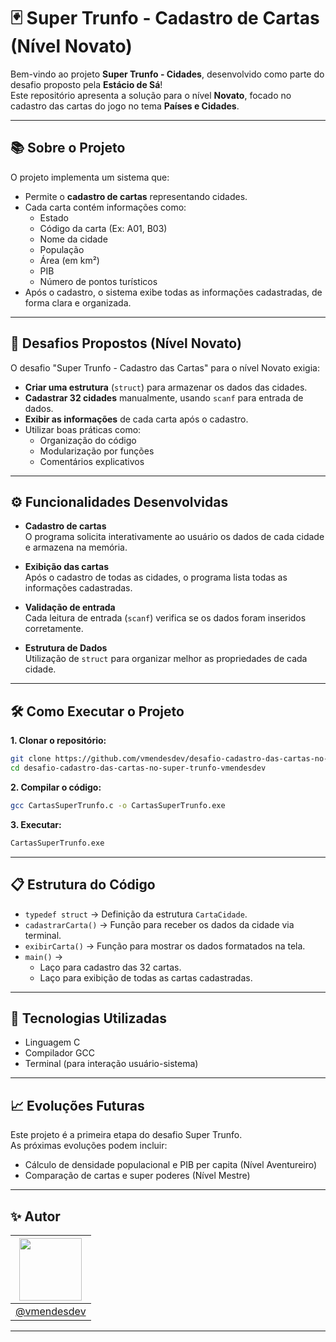 # 🃏 Super Trunfo - Cadastro de Cartas (Nível Novato)

Bem-vindo ao projeto **Super Trunfo - Cidades**, desenvolvido como parte do desafio proposto pela **Estácio de Sá**!  
Este repositório apresenta a solução para o nível **Novato**, focado no cadastro das cartas do jogo no tema **Países e Cidades**.

---

## 📚 Sobre o Projeto

O projeto implementa um sistema que:
- Permite o **cadastro de cartas** representando cidades.
- Cada carta contém informações como:
  - Estado
  - Código da carta (Ex: A01, B03)
  - Nome da cidade
  - População
  - Área (em km²)
  - PIB
  - Número de pontos turísticos
- Após o cadastro, o sistema exibe todas as informações cadastradas, de forma clara e organizada.

---

## 🎯 Desafios Propostos (Nível Novato)

O desafio "Super Trunfo - Cadastro das Cartas" para o nível Novato exigia:

- **Criar uma estrutura** (`struct`) para armazenar os dados das cidades.
- **Cadastrar 32 cidades** manualmente, usando `scanf` para entrada de dados.
- **Exibir as informações** de cada carta após o cadastro.
- Utilizar boas práticas como:
  - Organização do código
  - Modularização por funções
  - Comentários explicativos

---

## ⚙️ Funcionalidades Desenvolvidas

- **Cadastro de cartas**  
  O programa solicita interativamente ao usuário os dados de cada cidade e armazena na memória.

- **Exibição das cartas**  
  Após o cadastro de todas as cidades, o programa lista todas as informações cadastradas.

- **Validação de entrada**  
  Cada leitura de entrada (`scanf`) verifica se os dados foram inseridos corretamente.

- **Estrutura de Dados**  
  Utilização de `struct` para organizar melhor as propriedades de cada cidade.

---

## 🛠️ Como Executar o Projeto

**1. Clonar o repositório:**

```bash
git clone https://github.com/vmendesdev/desafio-cadastro-das-cartas-no-super-trunfo-vmendesdev.git
cd desafio-cadastro-das-cartas-no-super-trunfo-vmendesdev
```

**2. Compilar o código:**

```bash
gcc CartasSuperTrunfo.c -o CartasSuperTrunfo.exe
```

**3. Executar:**

```bash
CartasSuperTrunfo.exe
```

---

## 📋 Estrutura do Código

- `typedef struct` → Definição da estrutura `CartaCidade`.
- `cadastrarCarta()` → Função para receber os dados da cidade via terminal.
- `exibirCarta()` → Função para mostrar os dados formatados na tela.
- `main()` →  
  - Laço para cadastro das 32 cartas.  
  - Laço para exibição de todas as cartas cadastradas.

---

## 🚀 Tecnologias Utilizadas

- Linguagem C
- Compilador GCC
- Terminal (para interação usuário-sistema)

---

## 📈 Evoluções Futuras

Este projeto é a primeira etapa do desafio Super Trunfo.  
As próximas evoluções podem incluir:
- Cálculo de densidade populacional e PIB per capita (Nível Aventureiro)
- Comparação de cartas e super poderes (Nível Mestre)

---

## ✨ Autor

| [<img src="https://avatars.githubusercontent.com/u/your-profile-id?v=4" width="100px"/>](https://github.com/vmendesdev) |
|:---:|
| [@vmendesdev](https://github.com/vmendesdev) |

---